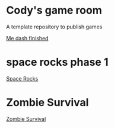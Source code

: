 # Cody's game room
A template repository to publish games

[Me dash finished](CR_me_dash/)


# space rocks phase 1
[Space Rocks](space_rocks)

# Zombie Survival
[Zombie Survival](zombie-survival)